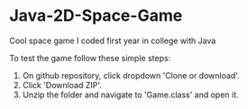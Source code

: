 # Java-2D-Space-Game
Cool space game I coded first year in college with Java

To test the game follow these simple steps:

1. On github repository, click dropdown 'Clone or download'.
2. Click 'Download ZIP'.
3. Unzip the folder and navigate to 'Game.class' and open it.
